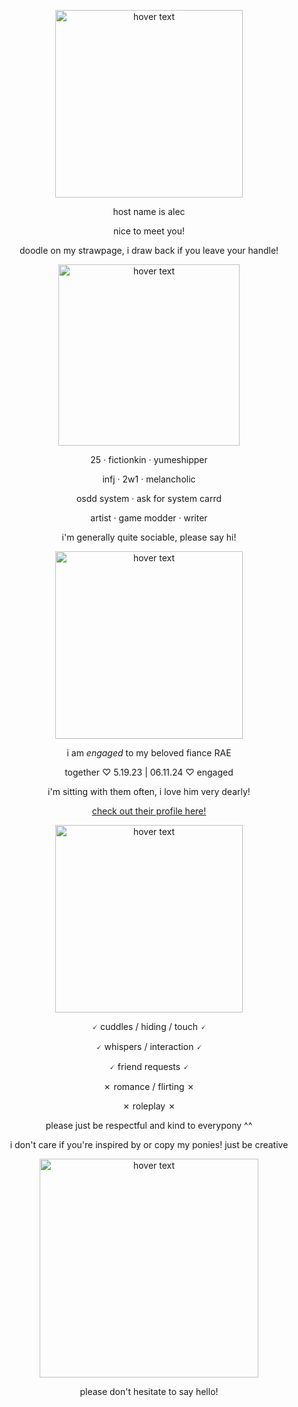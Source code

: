 <p align="center"><img src="https://i.imgur.com/6uYOMy6.png" width="300" title="hover text"></p>
<p align="center">
  host name is alec
</p>
<p align="center">
  nice to meet you!
  </p>
<p align="center">
  doodle on my strawpage, i draw back if you leave your handle!
  </p>
  
<p align="center"><img src="https://i.imgur.com/8AtrVMA.png" width="290" title="hover text"></p>

<p align="center">
  25 · fictionkin · yumeshipper
  </p>
<p align="center">
  infj · 2w1 · melancholic
  </p>
<p align="center">
  osdd system · ask for system carrd
  </p>
<p align="center">
  artist · game modder · writer
</p>

<p align="center">
  i'm generally quite sociable, please say hi!
  </p>

<p align="center"><p align="center"><img src="https://i.imgur.com/0Gi9hcB.png" width="300" title="hover text"></p>

<p align="center"> i am <i>engaged</i> to my beloved fiance RAE</p>

<p align="center">together ♡ 5.19.23 | 06.11.24 ♡ engaged</p>

<p align="center">i'm sitting with them often, i love him very dearly!</p>

<p align="center";><a href="https://github.com/thetwinning">check out their profile here!</a></p>

<p align="center"><img src="https://i.imgur.com/INIwkOP.png" width="300" title="hover text"></p>

<p align="center">
  🗸 cuddles / hiding / touch 🗸
</p>
<p align="center">
  🗸 whispers / interaction 🗸
  </p>
<p align="center">
  🗸 friend requests 🗸
  </p>
<p align="center">
  ✗ romance / flirting ✗
  </p>
<p align="center">
  ✗ roleplay ✗
  </p>

  <p align="center">please just be respectful and kind to everypony ^^</p>
  
  <p align="center">i don't care if you're inspired by or copy my ponies! just be creative</p>


<p align="center"><img src="https://i.imgur.com/EZzDdex.png" width="350" title="hover text"></p>
<p align="center">
  please don't hesitate to say hello!
   </p>
